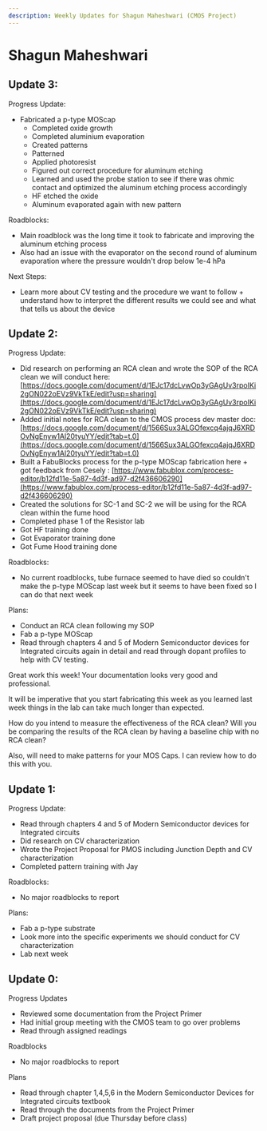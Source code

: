 ```yaml
---
description: Weekly Updates for Shagun Maheshwari (CMOS Project)
---
```


# Shagun Maheshwari

## Update 3:

Progress Update:

* Fabricated a p-type MOScap&#x20;
  * Completed oxide growth&#x20;
  * Completed aluminium evaporation&#x20;
  * Created patterns&#x20;
  * Patterned&#x20;
  * Applied photoresist&#x20;
  * Figured out correct procedure for aluminum etching&#x20;
  * Learned and used the probe station to see if there was ohmic contact and optimized the aluminum etching process accordingly&#x20;
  * HF etched the oxide&#x20;
  * Aluminum evaporated again with new pattern&#x20;



Roadblocks:

* Main roadblock was the long time it took to fabricate and improving the aluminum etching process
* Also had an issue with the evaporator on the second round of aluminum evaporation where the pressure wouldn't drop below 1e-4 hPa&#x20;

Next Steps:

* Learn more about CV testing and the procedure we want to follow + understand how to interpret the different results we could see and what that tells us about the device&#x20;

## Update 2:

Progress Update:

* Did research on performing an RCA clean and wrote the SOP of the RCA clean we will conduct here: [https://docs.google.com/document/d/1EJc17dcLvwOp3yGAgUv3rpoIKi2gON022oEVz9VkTkE/edit?usp=sharing](https://docs.google.com/document/d/1EJc17dcLvwOp3yGAgUv3rpoIKi2gON022oEVz9VkTkE/edit?usp=sharing)
* Added initial notes for RCA clean to the CMOS process dev master doc: [https://docs.google.com/document/d/1566Sux3ALGOfexcq4ajqJ6XRDOvNgEnyw1Al20tyuYY/edit?tab=t.0](https://docs.google.com/document/d/1566Sux3ALGOfexcq4ajqJ6XRDOvNgEnyw1Al20tyuYY/edit?tab=t.0)
* Built a FabuBlocks process for the p-type MOScap fabrication here + got feedback from Cesely : [https://www.fabublox.com/process-editor/b12fd11e-5a87-4d3f-ad97-d2f436606290](https://www.fabublox.com/process-editor/b12fd11e-5a87-4d3f-ad97-d2f436606290)
* Created the solutions for SC-1 and SC-2 we will be using for the RCA clean within the fume hood
* Completed phase 1 of the Resistor lab&#x20;
* Got HF training done&#x20;
* Got Evaporator training done&#x20;
* Got Fume Hood training done&#x20;



Roadblocks:&#x20;

* No current roadblocks, tube furnace seemed to have died so couldn't make the p-type MOScap last week but it seems to have been fixed so I can do that next week



Plans:&#x20;

* Conduct an RCA clean following my SOP
* Fab a p-type MOScap
* Read through chapters 4 and 5 of Modern Semiconductor devices for Integrated circuits again in detail and read through dopant profiles to help with CV testing.



Great work this week! Your documentation looks very good and professional.

It will be imperative that you start fabricating this week as you learned last week things in the lab can take much longer than expected.

How do you intend to measure the effectiveness of the RCA clean? Will you be comparing the results of the RCA clean by having a baseline chip with no RCA clean?

Also, will need to make patterns for your MOS Caps. I can review how to do this with you.

## Update 1:

Progress Update:

* Read through chapters 4 and 5 of Modern Semiconductor devices for Integrated circuits&#x20;
* Did research on CV characterization&#x20;
* Wrote the Project Proposal for PMOS including Junction Depth and CV characterization&#x20;
* Completed pattern training with Jay



Roadblocks:&#x20;

* No major roadblocks to report&#x20;



Plans:&#x20;

* Fab a p-type substrate&#x20;
* Look more into the specific experiments we should conduct for CV characterization&#x20;
* Lab next week&#x20;



## Update 0:

Progress Updates

* Reviewed some documentation from the Project Primer&#x20;
* Had initial group meeting with the CMOS team to go over problems&#x20;
* Read through assigned readings&#x20;



Roadblocks

* No major roadblocks to report&#x20;



Plans

* Read through chapter 1,4,5,6 in the Modern Semiconductor Devices for Integrated circuits textbook&#x20;
* Read through the documents from the Project Primer&#x20;
* Draft project proposal (due Thursday before class)







